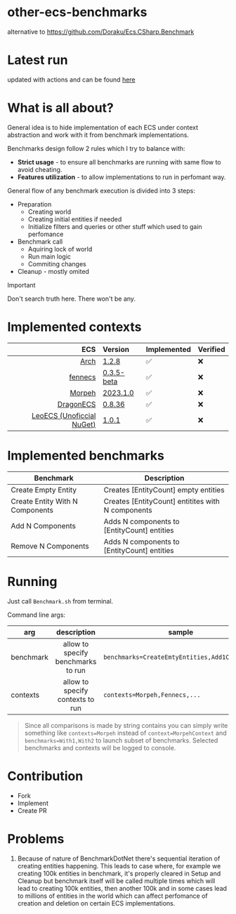 # other-ecs-benchmarks

alternative to https://github.com/Doraku/Ecs.CSharp.Benchmark

# Latest run

updated with actions and can be found [here](https://gist.github.com/blackbone/6d254a684cf580441bf58690ad9485c3)

# What is all about?

General idea is to hide implementation of each ECS under context abstraction and work with it from benchmark implementations.

Benchmarks design follow 2 rules which I try to balance with:
* **Strict usage** - to ensure all benchmarks are running with same flow to avoid cheating.
* **Features utilization** - to allow implementations to run in perfomant way.

General flow of any benchmark execution is divided into 3 steps:
* Preparation
  * Creating world
  * Creating initial entities if needed
  * Initialize filters and queries or other stuff which used to gain perfomance
* Benchmark call
  * Aquiring lock of world
  * Run main logic
  * Commiting changes
* Cleanup - mostly omited

> [!IMPORTANT]
> Don't search truth here. There won't be any.

# Implemented contexts

|                                                             ECS | Version                                                                                           | Implemented | Verified |
|----------------------------------------------------------------:|:--------------------------------------------------------------------------------------------------|-------------|----------|
|                         [Arch](https://github.com/genaray/Arch) | [1.2.8](https://www.nuget.org/packages/Arch/1.2.8)                                                | ✅           | ❌        |
|                                [fennecs](https://fennecs.tech/) | [0.3.5-beta](https://www.nuget.org/packages/fennecs/0.3.5-beta)                                   | ✅           | ❌        |
|                    [Morpeh](https://github.com/scellecs/morpeh) | [2023.1.0](https://www.nuget.org/packages/Scellecs.Morpeh/2023.1.0)                               | ✅           | ❌        |
|            [DragonECS](https://github.com/DCFApixels/DragonECS) | [0.8.36](https://github.com/DCFApixels/DragonECS/commit/29f656f394984e738c7fc70bacca050ffea746d8) | ✅           | ❌        |
| [LeoECS (Unoficcial NuGet)](https://github.com/scellecs/morpeh) | [1.0.1](https://www.nuget.org/packages/Leopotam.Ecs/1.0.1)                                        | ✅           | ❌        |

# Implemented benchmarks

| Benchmark                       | Description                                       |
|---------------------------------|---------------------------------------------------|
| Create Empty Entity             | Creates [EntityCount] empty entities              |
| Create Entity With N Components | Creates [EntityCount] entitites with N components |
| Add N Components                | Adds N components to [EntityCount] entities       |
| Remove N Components             | Adds N components to [EntityCount] entities       |

# Running

Just call `Benchmark.sh` from terminal.

Command line args:

| arg       |            description             | sample                                        |
|-----------|:----------------------------------:|-----------------------------------------------|
| benchmark | allow to specify benchmarks to run | `benchmarks=CreateEmtyEntities,Add1Component` |
| contexts  |  allow to specify contexts to run  | `contexts=Morpeh,Fennecs,...`                 |

> Since all comparisons is made by string contains you can simply write something like `contexts=Morpeh` instead of `context=MorpehContext`
> and `benchmarks=With1,With2` to launch subset of benchmarks.
> Selected benchmarks and contexts will be logged to console.

# Contribution

- Fork
- Implement
- Create PR

# Problems

1. Because of nature of BenchmarkDotNet there's sequential iteration of creating entities happening.
This leads to case where, for example we creating 100k entities in benchmark, it's properly cleared
in Setup and Cleanup but benchmark itself will be called multiple times which will lead to creating 100k entities,
then another 100k and in some cases lead to millions of entities in the world which can affect perfomance of creation
and deletion on certain ECS implementations.
